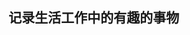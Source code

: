 <!--
 * @Author: wzheng(hb_wangzheng@163.com)
 * @Github: https://github.com/wayley
 * @Company: Fih-ACKN
 * @Date: 2019-08-16 14:42:52
 * @LastEditors: wzheng(hb_wangzheng@163.com)
 * @LastEditTime: 2019-08-16 14:43:15
 * @Description:
 -->

## 记录生活工作中的有趣的事物
